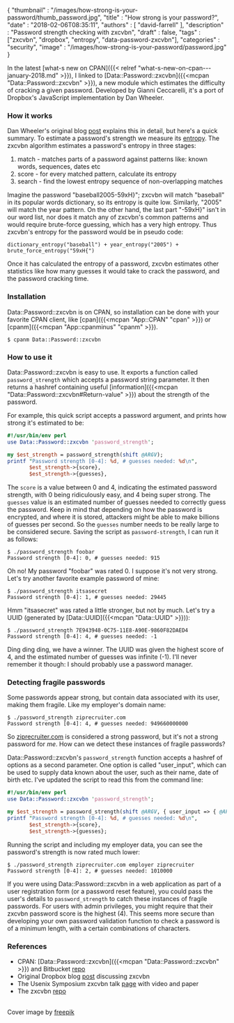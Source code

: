 {
   "thumbnail" : "/images/how-strong-is-your-password/thumb_password.jpg",
   "title" : "How strong is your password?",
   "date" : "2018-02-06T08:35:11",
   "authors" : [
      "david-farrell"
   ],
   "description" : "Password strength checking with zxcvbn",
   "draft" : false,
   "tags" : ["zxcvbn", "dropbox", "entropy", "data-password-zxcvbn"],
   "categories" : "security",
   "image" : "/images/how-strong-is-your-password/password.jpg"
}

In the latest [what-s new on CPAN]({{< relref "what-s-new-on-cpan---january-2018.md" >}}), I linked to [Data::Password::zxcvbn]({{<mcpan "Data::Password::zxcvbn" >}}), a new module which estimates the difficulty of cracking a given password. Developed by Gianni Ceccarelli, it's a port of Dropbox's JavaScript implementation by Dan Wheeler.

### How it works

Dan Wheeler's original blog [post](https://blogs.dropbox.com/tech/2012/04/zxcvbn-realistic-password-strength-estimation/) explains this in detail, but here's a quick summary. To estimate a password's strength we measure its [entropy](https://en.wikipedia.org/wiki/Password_strength#Entropy_as_a_measure_of_password_strength). The zxcvbn algorithm estimates a password's entropy in three stages:

1. match - matches parts of a password against patterns like: known words, sequences, dates etc
2. score - for every matched pattern, calculate its entropy
3. search - find the lowest entropy sequence of non-overlapping matches

Imagine the password "baseball2005-59xH}"; zxcvbn will match "baseball" in its popular words dictionary, so its entropy is quite low. Similarly, "2005" will match the year pattern. On the other hand, the last part "-59xH}" isn't in our word list, nor does it match any of zxcvbn's common patterns and would require brute-force guessing, which has a very high entropy. Thus zxcvbn's entropy for the password would be in pseudo code:

    dictionary_entropy("baseball") + year_entropy("2005") + brute_force_entropy("59xH{")

Once it has calculated the entropy of a password, zxcvbn estimates other statistics like how many guesses it would take to crack the password, and the password cracking time.

### Installation

Data::Password::zxcvbn is on CPAN, so installation can be done with your favorite CPAN client, like [cpan]({{<mcpan "App::CPAN" "cpan" >}}) or [cpanm]({{<mcpan "App::cpanminus" "cpanm" >}}).

    $ cpanm Data::Password::zxcvbn

### How to use it

Data::Password::zxcvbn is easy to use. It exports a function called `password_strength` which accepts a password string parameter. It then returns a hashref containing useful [information]({{<mcpan "Data::Password::zxcvbn#Return-value" >}}) about the strength of the password.

For example, this quick script accepts a password argument, and prints how strong it's estimated to be:

```perl
#!/usr/bin/env perl
use Data::Password::zxcvbn 'password_strength';

my $est_strength = password_strength(shift @ARGV);
printf "Password strength [0-4]: %d, # guesses needed: %d\n",
       $est_strength->{score},
       $est_strength->{guesses},
```

The `score` is a value between 0 and 4, indicating the estimated password strength, with 0 being ridiculously easy, and 4 being super strong. The `guesses` value is an estimated number of guesses needed to correctly guess the password. Keep in mind that depending on how the password is encrypted, and where it is stored, attackers might be able to make billions of guesses per second. So the `guesses` number needs to be really large to be considered secure. Saving the script as `password-strength`, I can run it as follows:

    $ ./password_strength foobar
    Password strength [0-4]: 0, # guesses needed: 915

Oh no! My password "foobar" was rated 0. I suppose it's not very strong. Let's try another favorite example password of mine:

    $ ./password_strength itsasecret
    Password strength [0-4]: 1, # guesses needed: 29445

Hmm "itsasecret" was rated a little stronger, but not by much. Let's try a UUID (generated by [Data::UUID]({{<mcpan "Data::UUID" >}})):

    $ ./password_strength 7E943948-0C75-11E8-A90E-9860F82DAED4
    Password strength [0-4]: 4, # guesses needed: -1

Ding ding ding, we have a winner. The UUID was given the highest score of 4, and the estimated number of guesses was infinite (-1). I'll never remember it though: I should probably use a password manager.


### Detecting fragile passwords

Some passwords appear strong, but contain data associated with its user, making them fragile. Like my employer's domain name:

    $ ./password_strength ziprecruiter.com
    Password strength [0-4]: 4, # guesses needed: 949660000000

So [ziprecruiter.com](https://ziprecruiter.com) is considered a strong password, but it's not a strong password for _me_. How can we detect these instances of fragile passwords?

Data::Password::zxcvbn's `password_strength` function accepts a hashref of options as a second parameter. One option is called "user_input", which can be used to supply data known about the user, such as their name, date of birth etc. I've updated the script to read this from the command line:

```perl
#!/usr/bin/env perl
use Data::Password::zxcvbn 'password_strength';

my $est_strength = password_strength(shift @ARGV, { user_input => { @ARGV }});
printf "Password strength [0-4]: %d, # guesses needed: %d\n",
       $est_strength->{score},
       $est_strength->{guesses};
```

Running the script and including my employer data, you can see the password's strength is now rated much lower:

    $ ./password_strength ziprecruiter.com employer ziprecruiter
    Password strength [0-4]: 2, # guesses needed: 1010000

If you were using Data::Password::zxcvbn in a web application as part of a user registration form (or a password reset feature), you could pass the user's details to `password_strength` to catch these instances of fragile passwords. For users with admin privileges, you might require that their zxcvbn password score is the highest (4). This seems more secure than developing your own password validation function to check a password is of a minimum length, with a certain combinations of characters.

### References

* CPAN: [Data::Password::zxcvbn]({{<mcpan "Data::Password::zxcvbn" >}}) and Bitbucket [repo](https://bitbucket.org/broadbean/p5-data-password-zxcvbn/)
* Original Dropbox blog [post](https://blogs.dropbox.com/tech/2012/04/zxcvbn-realistic-password-strength-estimation/) discussing zxcvbn
* The Usenix Symposium zxcvbn talk [page](https://www.usenix.org/conference/usenixsecurity16/technical-sessions/presentation/wheeler) with video and paper
* The zxcvbn [repo](https://github.com/dropbox/zxcvbn)

\
Cover image by [freepik](https://www.freepik.com/free-vector/red-lock-with-password_715015.htm)
